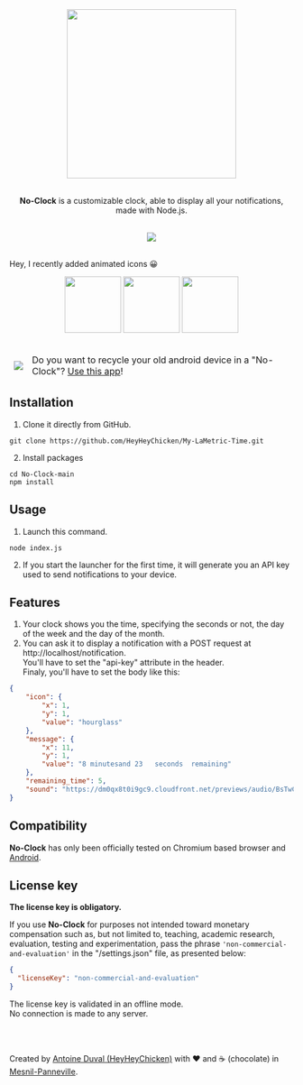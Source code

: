 <div align="center">

<img src="https://raw.githubusercontent.com/HeyHeyChicken/My-LaMetric-Time/main/resources/logo.png" width="300">
<br><br>

**No-Clock** is a customizable clock, able to display all your notifications, made with Node.js.<br>

<br>

<img src="https://raw.githubusercontent.com/HeyHeyChicken/My-LaMetric-Time/main/resources/demo.gif">
</div>

<br>

Hey, I recently added animated icons 😀<br/>
<div align="center">
 <img src="https://raw.githubusercontent.com/HeyHeyChicken/My-LaMetric-Time/main/resources/clock.gif" width="100">
 <img src="https://raw.githubusercontent.com/HeyHeyChicken/My-LaMetric-Time/main/resources/smile.gif" width="100">
 <img src="https://raw.githubusercontent.com/HeyHeyChicken/My-LaMetric-Time/main/resources/poop.gif" width="100">
</div>
<br/>
<div align="center">
 <table>
   <thead>
     <tr>
      <td>
       <img src="https://www.android.com/static/images/fav/favicon.ico">
      </td>
      <td>Do you want to recycle your old android device in a "No-Clock"? <a href="https://github.com/HeyHeyChicken/My-LaMetric-Time-Android">Use this app</a>!</td>
    </tr>
  </thead>
</table>
 </div>

## Installation

1) Clone it directly from GitHub.
```
git clone https://github.com/HeyHeyChicken/My-LaMetric-Time.git
```
2) Install packages
```
cd No-Clock-main
npm install
```

## Usage

1) Launch this command.
```
node index.js
```
2) If you start the launcher for the first time, it will generate you an API key used to send notifications to your device.<br/>

## Features

1) Your clock shows you the time, specifying the seconds or not, the day of the week and the day of the month.<br/>
2) You can ask it to display a notification with a POST request at http://localhost/notification.<br/>
You'll have to set the "api-key" attribute in the header.<br/>
Finaly, you'll have to set the body like this:
```json
{
    "icon": {
        "x": 1,
        "y": 1,
        "value": "hourglass"
    },
    "message": {
        "x": 11,
        "y": 1,
        "value": "8 minutesand 23   seconds  remaining"
    },
    "remaining_time": 5,
    "sound": "https://dm0qx8t0i9gc9.cloudfront.net/previews/audio/BsTwCwBHBjzwub4i4/audioblocks-bells-positive-sound_BKqfVgMUAvU_NWM.mp3"
}
```

## Compatibility

**No-Clock** has only been officially tested on Chromium based browser and <a href="https://github.com/HeyHeyChicken/My-LaMetric-Time-Android">Android</a>.

## License key

**The license key is obligatory.**

If you use **No-Clock** for purposes not intended toward monetary compensation such as, but not limited to, teaching, academic research, evaluation, testing and experimentation, pass the phrase `'non-commercial-and-evaluation'` in the "/settings.json" file, as presented below:

```json
{
  "licenseKey": "non-commercial-and-evaluation"
}
```

The license key is validated in an offline mode.<br/>
No connection is made to any server.<br/>

<br>
<br>

Created by [Antoine Duval (HeyHeyChicken)](//antoine.cuffel.fr) with ❤ and ☕ (chocolate) in [Mesnil-Panneville](//en.wikipedia.org/wiki/Mesnil-Panneville).
